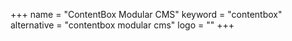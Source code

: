 +++
name = "ContentBox Modular CMS"
keyword = "contentbox"
alternative = "contentbox modular cms"
logo = ""
+++
